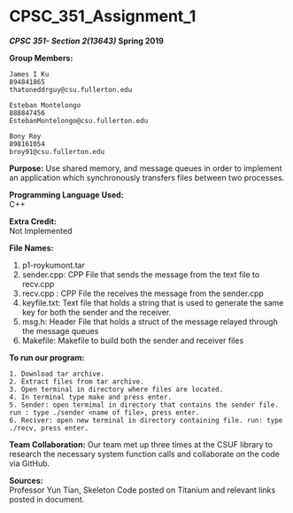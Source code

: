 # CPSC_351_Assignment_1

**_CPSC 351- Section 2(13643)_**
**Spring 2019**


**Group Members:**

	James I Ku
	894841865
	thatoneddrguy@csu.fullerton.edu
    
	Esteban Montelongo
	888847456
	EstebanMontelongo@csu.fullerton.edu
	
	Bony Roy
	898161054
	broy91@csu.fullerton.edu
      
**Purpose:**
	Use shared memory, and message queues in order to implement an application which synchronously transfers files between two processes.


**Programming Language Used:**	
	C++

**Extra Credit:**	
	Not Implemented
		 


**File Names:**	
   
   1. p1-roykumont.tar
   2. sender.cpp: CPP File that sends the message from the text file to recv.cpp
   3. recv.cpp : CPP File the receives the message from the sender.cpp
   4. keyfile.txt: Text file that holds a string that is used to generate the same key for both the sender and the receiver.
   5. msg.h: Header File that holds a struct of the message relayed through the message queues
   6. Makefile: Makefile to build both the sender and receiver files



**To run our program:**	
    
    1. Download tar archive.
    2. Extract files from tar archive.
    3. Open terminal in directory where files are located.
    4. In terminal type make and press enter.
    5. Sender: open termimal in directory that contains the sender file. run : type ./sender <name of file>, press enter.
    6. Reciver: open new terminal in directory containing file. run: type ./recv, press enter.

	
	
**Team Collaboration:**
	Our team met up three times at the CSUF library to research the necessary system function calls and collaborate on the code via GitHub.



**Sources:** 	
	Professor Yun Tian, Skeleton Code posted on Titanium and relevant links posted in document.
